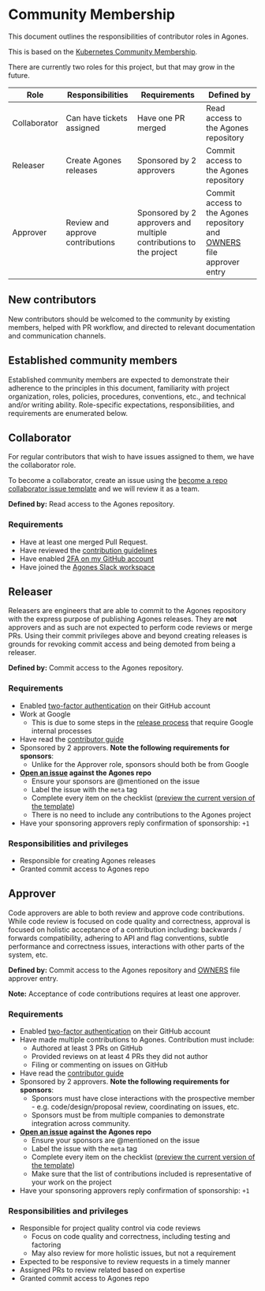 # Community Membership

This document outlines the responsibilities of contributor roles in Agones.

This is based on the [Kubernetes Community Membership](https://github.com/kubernetes/community/blob/master/community-membership.md).

There are currently two roles for this project, but that may grow in the future.

| Role         | Responsibilities                 | Requirements                                                       | Defined by                                                              |
|--------------|----------------------------------|--------------------------------------------------------------------|-------------------------------------------------------------------------|
| Collaborator | Can have tickets assigned        | Have one PR merged                                                 | Read access to the Agones repository                                    |
| Releaser     | Create Agones releases           | Sponsored by 2 approvers                                           | Commit access to the Agones repository                                  |
| Approver     | Review and approve contributions | Sponsored by 2 approvers and multiple contributions to the project | Commit access to the Agones repository and [OWNERS] file approver entry |


## New contributors

New contributors should be welcomed to the community by existing members,
helped with PR workflow, and directed to relevant documentation and
communication channels.

## Established community members

Established community members are expected to demonstrate their adherence to the
principles in this document, familiarity with project organization, roles,
policies, procedures, conventions, etc., and technical and/or writing ability.
Role-specific expectations, responsibilities, and requirements are enumerated
below.

## Collaborator

For regular contributors that wish to have issues assigned to them, we have the collaborator role.

To become a collaborator, create an issue using the 
[become a repo collaborator issue template](https://github.com/googleforgames/agones/issues/new?assignees=thisisnotapril&labels=area%2Fcommunity&projects=&template=become-a-repo-collaborator.md&title=Collaborator+Request)
and we will review it as a team.

**Defined by:** Read access to the Agones repository.

### Requirements

- Have at least one merged Pull Request.
- Have reviewed the [contribution guidelines](https://github.com/googleforgames/agones/blob/main/CONTRIBUTING.md)
- Have enabled [2FA on my GitHub account](https://github.com/settings/security)
- Have joined the [Agones Slack workspace](https://join.slack.com/t/agones/shared_invite/zt-2mg1j7ddw-0QYA9IAvFFRKw51ZBK6mkQ)

## Releaser

Releasers are engineers that are able to commit to the Agones repository with
the express purpose of publishing Agones releases. They are **not** approvers
and as such are not expected to perform code reviews or merge PRs. Using their
commit privileges above and beyond creating releases is grounds for revoking
commit access and being demoted from being a releaser.

**Defined by:** Commit access to the Agones repository.

### Requirements

- Enabled [two-factor authentication](https://help.github.com/articles/about-two-factor-authentication)
  on their GitHub account
- Work at Google
    - This is due to some steps in the [release process](release_process.md) that require Google internal processes
- Have read the [contributor guide](../../CONTRIBUTING.md)
- Sponsored by 2 approvers. **Note the following requirements for sponsors**:
    - Unlike for the Approver role, sponsors should both be from Google
- **[Open an issue](./templates/membership.md) against the Agones repo**
   - Ensure your sponsors are @mentioned on the issue
   - Label the issue with the `meta` tag
   - Complete every item on the checklist ([preview the current version of the template](./templates/membership.md))
   - There is no need to include any contributions to the Agones project
- Have your sponsoring approvers reply confirmation of sponsorship: `+1`

### Responsibilities and privileges

- Responsible for creating Agones releases
- Granted commit access to Agones repo

## Approver

Code approvers are able to both review and approve code contributions.  While
code review is focused on code quality and correctness, approval is focused on
holistic acceptance of a contribution including: backwards / forwards
compatibility, adhering to API and flag conventions, subtle performance and
correctness issues, interactions with other parts of the system, etc.

**Defined by:** Commit access to the Agones repository and [OWNERS] file approver entry.

**Note:** Acceptance of code contributions requires at least one approver.

### Requirements

- Enabled [two-factor authentication](https://help.github.com/articles/about-two-factor-authentication)
  on their GitHub account
- Have made multiple contributions to Agones.  Contribution must include:
    - Authored at least 3 PRs on GitHub
    - Provided reviews on at least 4 PRs they did not author
    - Filing or commenting on issues on GitHub
- Have read the [contributor guide](../../CONTRIBUTING.md)
- Sponsored by 2 approvers. **Note the following requirements for sponsors**:
    - Sponsors must have close interactions with the prospective member - e.g. code/design/proposal review, coordinating
      on issues, etc.
    - Sponsors must be from multiple companies to demonstrate integration across community.
- **[Open an issue](./templates/membership.md) against the Agones repo**
   - Ensure your sponsors are @mentioned on the issue
   - Label the issue with the `meta` tag
   - Complete every item on the checklist ([preview the current version of the template](./templates/membership.md))
   - Make sure that the list of contributions included is representative of your work on the project
- Have your sponsoring approvers reply confirmation of sponsorship: `+1`

### Responsibilities and privileges

- Responsible for project quality control via code reviews
  - Focus on code quality and correctness, including testing and factoring
  - May also review for more holistic issues, but not a requirement
- Expected to be responsive to review requests in a timely manner
- Assigned PRs to review related based on expertise
- Granted commit access to Agones repo

[OWNERS]: https://github.com/kubernetes/community/blob/master/contributors/guide/owners.md

